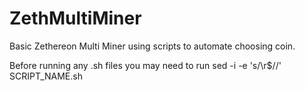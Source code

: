 # ZethMultiMiner
Basic Zethereon Multi Miner using scripts to automate choosing coin.

Before running any .sh files you may need to run
sed -i -e 's/\r$//' SCRIPT_NAME.sh